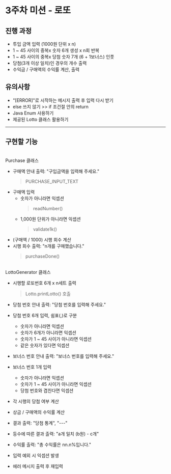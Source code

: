 3주차 미션 - 로또
=========

진행 과정
---
* 투입 금액 입력 (1000원 단위 x n)
* 1 ~ 45 사이의 중복x 숫자 6개 생성 x n회 반복
* 1 ~ 45 사이의 중복x 당첨 숫자 7개 (6 + 1보너스) 인풋
* 당첨(3개 이상 일치)인 경우의 개수 출력
* 수익금 / 구매액의 수익률 계산, 출력

유의사항
---
* "[ERROR]"로 시작하는 메시지 출력 후 입력 다시 받기
* else 쓰지 않기 >> if 조건절 안의 return 
* Java Enum 사용하기
* 제공된 Lotto 클래스 활용하기

- - -

구현할 기능
---
\
Purchase 클래스
* 구매액 안내 출력: "구입금액을 입력해 주세요."
  > PURCHASE_INPUT_TEXT
* 구매액 입력
  - 숫자가 아니라면 익셉션
    > readNumber()
  - 1,000원 단위가 아니라면 익셉션
    > validate1k()
* (구매액 / 1000) 시행 회수 계산
* 시행 회수 출력: "n개를 구매했습니다."
  > purchaseDone()

\
LottoGenerator 클래스
* 시행할 로또번호 6개 x n세트 출력
  > Lotto.printLotto() 호출

* 당첨 번호 안내 출력: "당첨 번호를 입력해 주세요."
* 당첨 번호 6개 입력, 쉼표(,)로 구분
  - 숫자가 아니라면 익셉션
  - 숫자가 6개가 아니라면 익셉션
  - 숫자가 1 ~ 45 사이가 아니라면 익셉션
  - 같은 숫자가 있다면 익셉션
* 보너스 번호 안내 출력: "보너스 번호를 입력해 주세요."
* 보너스 번호 1개 입력
  - 숫자가 아니라면 익셉션
  - 숫자가 1 ~ 45 사이가 아니라면 익셉션
  - 당첨 번호와 겹친다면 익셉션


* 각 시행의 당첨 여부 계산
* 상금 / 구매액의 수익률 계산
* 결과 출력: "당첨 통계", "---"
* 등수에 따른 결과 출력: "a개 일치 (b원) - c개"
* 수익률 출력: "총 수익률은 nn.n%입니다."


* 입력 예외 시 익셉션 발생
* 에러 메시지 출력 후 재입력